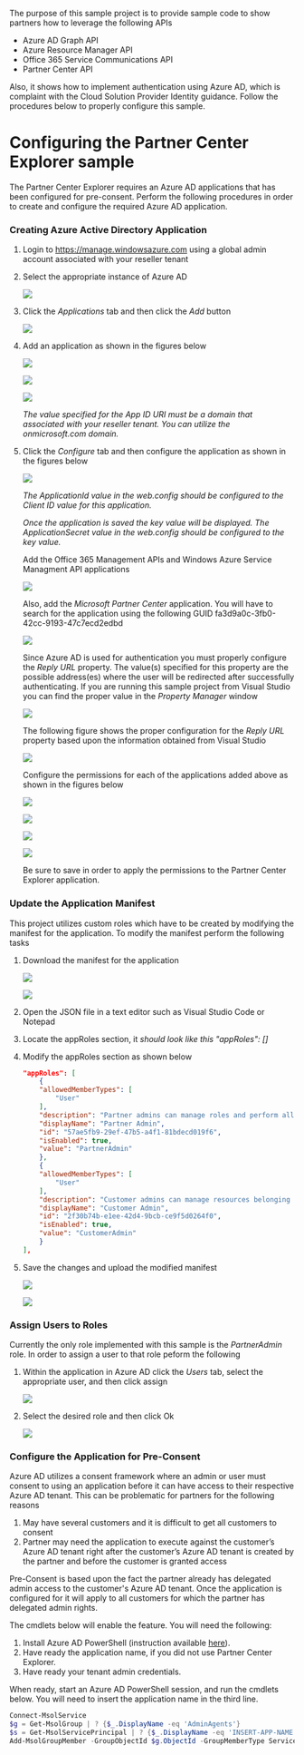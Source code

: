 The purpose of this sample project is to provide sample code to show partners how to
leverage the following APIs

* Azure AD Graph API 
* Azure Resource Manager API
* Office 365 Service Communications API
* Partner Center API

Also, it shows how to implement authentication using Azure AD, which is complaint with the Cloud Solution Provider 
Identity guidance. Follow the procedures below to properly configure this sample. 

Configuring the Partner Center Explorer sample
====================

The Partner Center Explorer requires an Azure AD applications that has been configured for pre-consent. Perform the following 
procedures in order to create and configure the required Azure AD application.

### Creating Azure Active Directory Application
1. Login to https://manage.windowsazure.com using a global admin account associated
with your reseller tenant
2. Select the appropriate instance of Azure AD

    ![](docs/Images/AzureAD01.png)
    
3. Click the *Applications* tab and then click the *Add* button 

    ![](docs/Images/AzureAD02.png)
    
4. Add an application as shown in the figures below

    ![](docs/Images/AzureAD03.png)
    
    ![](docs/Images/AzureAD04.png)
    
    ![](docs/Images/AzureAD05.png)
    
    *The value specified for the App ID URI must be a domain that associated with your reseller tenant. You can utilize the 
    onmicrosoft.com domain.*
    
5. Click the *Configure* tab and then configure the application as shown in the figures below

    ![](docs/Images/AzureAD06.png)
    
    *The ApplicationId value in the web.config should be configured to the Client ID value for this application.*
    
    *Once the application is saved the key value will be displayed. The ApplicationSecret value in the web.config
    should be configured to the key value.*
    
    Add the Office 365 Management APIs and Windows Azure Service Managment API applications
    
    ![](docs/Images/AzureAD07.png)
    
    Also, add the *Microsoft Partner Center* application. You will have to search for the application using the
    following GUID fa3d9a0c-3fb0-42cc-9193-47c7ecd2edbd
    
    ![](docs/Images/AzureAD08.png) 
    
    Since Azure AD is used for authentication you must properly configure the *Reply URL* property. The value(s) 
    specified for this property are the possible address(es) where the user will be redirected after successfully 
    authenticating. If you are running this sample project from Visual Studio you can find the proper value in 
    the *Property Manager* window
    
    ![](docs/Images/VS01.png)
    
    The following figure shows the proper configuration for the *Reply URL* property based upon the information 
    obtained from Visual Studio
    
    ![](docs/Images/AzureAD09.png)  
        
    Configure the permissions for each of the applications added above as shown in the figures below

    ![](docs/Images/AzureAD10.png) 
        
    ![](docs/Images/AzureAD11.png) 
    
    ![](docs/Images/AzureAD12.png)
    
    ![](docs/Images/AzureAD13.png)
    
    Be sure to save in order to apply the permissions to the Partner Center Explorer application.
        
### Update the Application Manifest

This project utilizes custom roles which have to be created by modifying the manifest for the application. To 
modify the manifest perform the following tasks 

1. Download the manifest for the application 

    ![](docs/Images/AzureAD14.png)
    
    ![](docs/Images/AzureAD15.png)
    
2. Open the JSON file in a text editor such as Visual Studio Code or Notepad 
3. Locate the appRoles section, it *should look like this "appRoles": []*
4. Modify the appRoles section as shown below

    ```JSON
    "appRoles": [
        {
        "allowedMemberTypes": [
            "User"
        ],
        "description": "Partner admins can manage roles and perform all operations. Members of this role should be assigned to the AdminAgents roles in Partner Center as well.",
        "displayName": "Partner Admin",
        "id": "57ae5fb9-29ef-47b5-a4f1-81bdecd019f6",
        "isEnabled": true,
        "value": "PartnerAdmin"
        },
        {
        "allowedMemberTypes": [
            "User"
        ],
        "description": "Customer admins can manage resources belonging to their organizatin. Members of this role should have elevated rights within their respective tenant.",
        "displayName": "Customer Admin",
        "id": "2f30b74b-e1ee-42d4-9bcb-ce9f5d0264f0",
        "isEnabled": true,
        "value": "CustomerAdmin"
        }
    ],
    ``` 
5. Save the changes and upload the modified manifest

    ![](docs/Images/AzureAD16.png)

    ![](docs/Images/AzureAD17.png)

### Assign Users to Roles

Currently the only role implemented with this sample is the *PartnerAdmin* role. In order to assign a user to that role peform the following  

1. Within the application in Azure AD click the *Users* tab, select the appropriate user, and then click assign

    ![](docs/Images/AzureAD18.png)
    
2. Select the desired role and then click Ok

    ![](docs/Images/AzureAD19.png)

### Configure the Application for Pre-Consent

Azure AD utilizes a consent framework where an admin or user must consent to using an application before it can have access 
to their respective Azure AD tenant. This can be problematic for partners for the following reasons

1. May have several customers and it is difficult to get all customers to consent
2. Partner may need the application to execute against the customer’s Azure AD tenant right after the customer’s Azure AD 
tenant is created by the partner and before the customer is granted access

Pre-Consent is based upon the fact the partner already has delegated admin access to the customer's Azure AD tenant. Once the 
application is configured for it will apply to all customers for which the partner has delegated admin rights.  

The cmdlets below will enable the feature. You will need the 
following:

1. Install Azure AD PowerShell (instruction available [here](https://msdn.microsoft.com/en-us/library/azure/jj151815.aspx#bkmk_installmodule)).
2. Have ready the application name, if you did not use Partner Center Explorer.
3. Have ready your tenant admin credentials.

When ready, start an Azure AD PowerShell session, and run the cmdlets below. You will need to insert the application name in the third line.

```powershell
Connect-MsolService
$g = Get-MsolGroup | ? {$_.DisplayName -eq 'AdminAgents'} 
$s = Get-MsolServicePrincipal | ? {$_.DisplayName -eq 'INSERT-APP-NAME'}
Add-MsolGroupMember -GroupObjectId $g.ObjectId -GroupMemberType ServicePrincipal -GroupMemberObjectId $s.ObjectId
```
